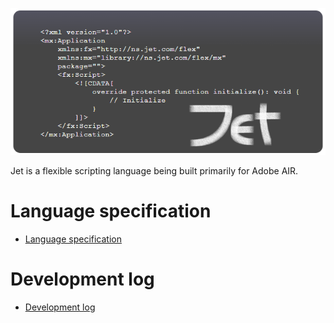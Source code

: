 <p align="center">
  <img src="https://github.com/hydroper-jet/lang/raw/master/snippets/ExampleFlex.png" width="665">
</p>

Jet is a flexible scripting language being built primarily for Adobe AIR.

# Language specification

* [Language specification](https://hydroper-jet.github.io/lang/spec/1.0/live)

# Development log

* [Development log](https://github.com/hydroper-jet/lang/blob/master/misc/development-log.md)
